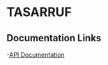 # TASARRUF

## Documentation Links
-[API Documentation](https://github.com/ahmedaabouzied/tasarruf/blob/master/docs/endpoints.md)
